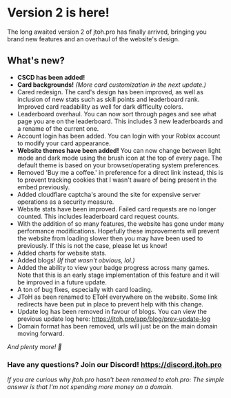 <!--
Author: LoveliestJacob
Title: Version 2 update is finally here!
Summary: V2 of jtoh.pro has finally released after months of work. Bringing new features and an overhaul to the website.
-->

# Version 2 is here!

The long awaited version 2 of jtoh.pro has finally arrived, bringing you brand new features and an overhaul of the website's design.

## What's new?

- **CSCD has been added!**
- **Card backgrounds!** *(More card customization in the next update.)*
- Cared redesign. The card's design has been improved, as well as inclusion of new stats such as skill points and leaderboard rank. Improved card readability as well for dark difficulty colors. 
- Leaderboard overhaul. You can now sort through pages and see what page you are on the leaderboard. This includes 3 new leaderboards and a rename of the current one.
- Account login has been added. You can login with your Roblox account to modify your card appearance. 
- **Website themes have been added!** You can now change between light mode and dark mode using the brush icon at the top of every page. The default theme is based on your browser/operating system preferences. 
- Removed 'Buy me a coffee.' in preference for a direct link instead, this is to prevent tracking cookies that I wasn't aware of being present in the embed previously. 
- Added cloudflare captcha's around the site for expensive server operations as a security measure. 
- Website stats have been improved. Failed card requests are no longer counted. This includes leaderboard card request counts. 
- With the addition of so many features, the website has gone under many performance modifications. Hopefully these improvements will prevent the website from loading slower then you may have been used to previously. If this is not the case, please let us know! 
- Added charts for website stats.
- Added blogs! *(If that wasn't obvious, lol.)*
- Added the ability to view your badge progress across many games. Note that this is an early stage implementation of this feature and it will be improved in a future update. 
- A ton of bug fixes, especially with card loading.
- JToH as been renamed to EToH everywhere on the website. Some link redirects have been put in place to prevent help with this change.
- Update log has been removed in favour of blogs. You can view the previous update log here: https://jtoh.pro/app/blog/prev-update-log
- Domain format has been removed, urls will just be on the main domain moving forward.

*And plenty more! 💖*

### Have any questions? Join our Discord! https://discord.jtoh.pro

*If you are curious why jtoh.pro hasn't been renamed to etoh.pro: The simple answer is that I'm not spending more money on a domain.*
